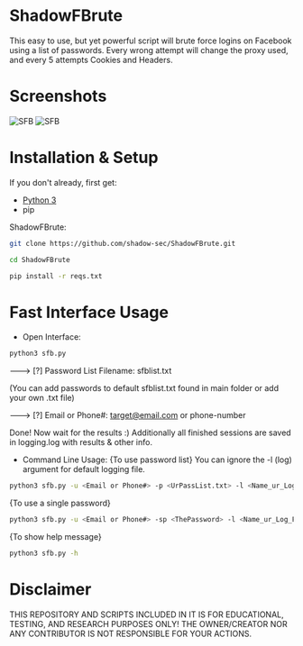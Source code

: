 # ShadowFBrute
This easy to use, but yet powerful script will brute force logins on Facebook using a list of passwords. Every wrong attempt will change the proxy used, and every 5 attempts Cookies and Headers.

# Screenshots
![SFB](https://user-images.githubusercontent.com/76797159/138580401-31772d43-b587-448e-800d-feb317dfb23c.png)
![SFB](https://user-images.githubusercontent.com/76797159/138580411-3dd88d9a-5b4c-40be-86e6-74a29868b464.png)

# Installation & Setup
If you don't already, first get:
- [Python 3](https://www.python.org/downloads/)
- pip

ShadowFBrute:

```bash
git clone https://github.com/shadow-sec/ShadowFBrute.git
```
```bash 
cd ShadowFBrute
```
```bash
pip install -r reqs.txt
```


# Fast Interface Usage
- Open Interface:
```bash
python3 sfb.py
```
---> [?] Password List Filename: sfblist.txt

(You can add passwords to default sfblist.txt found in main folder or add your own .txt file)

---> [?] Email or Phone#: target@email.com or phone-number

Done! Now wait for the results :) Additionally all finished sessions are saved in logging.log with results & other info.

- Command Line Usage:
{To use password list}
You can ignore the -l (log) argument for default logging file.
```bash
python3 sfb.py -u <Email or Phone#> -p <UrPassList.txt> -l <Name_ur_Log_File>
```
{To use a single password}
```bash 
python3 sfb.py -u <Email or Phone#> -sp <ThePassword> -l <Name_ur_Log_File>
```
{To show help message}
```bash
python3 sfb.py -h
```
# Disclaimer
THIS REPOSITORY AND SCRIPTS INCLUDED IN IT IS FOR EDUCATIONAL, TESTING, AND RESEARCH PURPOSES ONLY! THE OWNER/CREATOR NOR ANY CONTRIBUTOR IS NOT RESPONSIBLE FOR YOUR ACTIONS.
